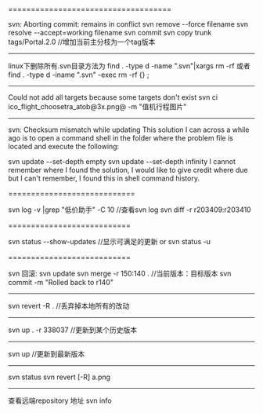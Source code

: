 ====================================

svn: Aborting commit: remains in conflict
svn remove --force filename
svn resolve --accept=working filename
svn commit
svn copy trunk tags/Portal.2.0 //增加当前主分枝为一个tag版本

---------------------------

 linux下删除所有.svn目录方法为
    find . -type d -name ".svn"|xargs rm -rf
    或者
    find . -type d -iname ".svn" -exec rm -rf {} \;
    
---------------------------

Could not add all targets because some targets don't exist
svn ci ico_flight_choosetra_atob\@3x.png@ -m "值机行程图片"

---------------------------
    
svn: Checksum mismatch while updating
This solution I can across a while ago is to open a command shell in the folder where the problem file is located and execute the following:

svn update --set-depth empty
svn update --set-depth infinity
I cannot remember where I found the solution, I would like to give credit where due but I can't remember, I found this in shell command history.

============================

svn log -v |grep "低价助手" -C 10    //查看svn log
svn diff -r r203409:r203410

===========================

svn status --show-updates   //显示可满足的更新
or svn status -u

===========================

svn 回滚:
svn update
svn merge -r 150:140 .  //当前版本：目标版本
svn commit -m "Rolled back to r140"

--------------

svn revert -R . //丢弃掉本地所有的改动

--------------

svn up . -r 338037 //更新到某个历史版本

--------------

svn up   //更新到最新版本

--------------

svn status
svn revert [-R] a.png


------------
查看远端repository 地址
svn info